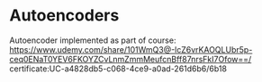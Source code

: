 # Autoencoders
Autoencoder implemented as part of course:
 https://www.udemy.com/share/101WmQ3@-lcZ6vrKAOQLUbr5p-ceq0ENaT0YEV6FKOYZCvLnmZmmMeufcnBff87nrsFkI7Ofow==/
 certificate:UC-a4828db5-c068-4ce9-a0ad-261d6b6/6b18
